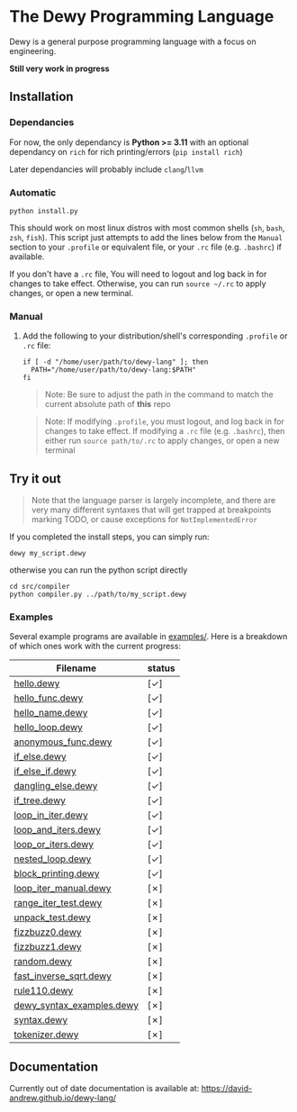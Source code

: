 # The Dewy Programming Language
Dewy is a general purpose programming language with a focus on engineering.

**Still very work in progress**

## Installation

### Dependancies
For now, the only dependancy is **Python >= 3.11** with an optional dependancy on `rich` for rich printing/errors (`pip install rich`)

Later dependancies will probably include `clang`/`llvm`

### Automatic

```
python install.py
```

This should work on most linux distros with most common shells (`sh`, `bash`, `zsh`, `fish`). This script just attempts to add the lines below from the `Manual` section to your `.profile` or equivalent file, or your `.rc` file (e.g. `.bashrc`) if available.

If you don't have a `.rc` file, You will need to logout and log back in for changes to take effect. Otherwise, you can run `source ~/.rc` to apply changes, or open a new terminal.

### Manual
1. Add the following to your distribution/shell's corresponding `.profile` or `.rc` file: 

    ```
    if [ -d "/home/user/path/to/dewy-lang" ]; then
      PATH="/home/user/path/to/dewy-lang:$PATH"
    fi
    ```

    > Note: Be sure to adjust the path in the command to match the current absolute path of **this** repo

    > Note: If modifying `.profile`, you must logout, and log back in for changes to take effect.
    > If modifying a `.rc` file (e.g. `.bashrc`), then either run `source path/to/.rc` to apply changes, or open a new terminal


## Try it out
> Note that the language parser is largely incomplete, and there are very many different syntaxes that will get trapped at breakpoints marking TODO, or cause exceptions for `NotImplementedError`

If you completed the install steps, you can simply run:
```
dewy my_script.dewy
```

otherwise you can run the python script directly
```
cd src/compiler
python compiler.py ../path/to/my_script.dewy
```

### Examples
Several example programs are available in [examples/](examples/). Here is a breakdown of which ones work with the current progress:

| Filename                                                        |  status  |
|-----------------------------------------------------------------|----------|
| [hello.dewy](examples/hello.dewy)                               |    [✓]   |
| [hello_func.dewy](examples/hello_func.dewy)                     |    [✓]   |
| [hello_name.dewy](examples/hello_name.dewy)                     |    [✓]   |
| [hello_loop.dewy](examples/hello_loop.dewy)                     |    [✓]   |
| [anonymous_func.dewy](examples/anonymous_func.dewy)             |    [✓]   |
| [if_else.dewy](examples/if_else.dewy)                           |    [✓]   |
| [if_else_if.dewy](examples/if_else_if.dewy)                     |    [✓]   |
| [dangling_else.dewy](examples/dangling_else.dewy)               |    [✓]   |
| [if_tree.dewy](examples/if_tree.dewy)                           |    [✓]   |
| [loop_in_iter.dewy](examples/loop_in_iter.dewy)                 |    [✓]   |
| [loop_and_iters.dewy](examples/loop_and_iters.dewy)             |    [✓]   |
| [loop_or_iters.dewy](examples/loop_or_iters.dewy)               |    [✓]   |
| [nested_loop.dewy](examples/nested_loop.dewy)                   |    [✓]   |
| [block_printing.dewy](examples/block_printing.dewy)             |    [✓]   |
| [loop_iter_manual.dewy](examples/loop_iter_manual.dewy)         |    [✗]   |
| [range_iter_test.dewy](examples/range_iter_test.dewy)           |    [✗]   |
| [unpack_test.dewy](examples/unpack_test.dewy)                   |    [✗]   |
| [fizzbuzz0.dewy](examples/fizzbuzz0.dewy)                       |    [✗]   |
| [fizzbuzz1.dewy](examples/fizzbuzz1.dewy)                       |    [✗]   |
| [random.dewy](examples/random.dewy)                             |    [✗]   |
| [fast_inverse_sqrt.dewy](examples/fast_inverse_sqrt.dewy)       |    [✗]   |
| [rule110.dewy](examples/rule110.dewy)                           |    [✗]   |
| [dewy_syntax_examples.dewy](examples/dewy_syntax_examples.dewy) |    [✗]   |
| [syntax.dewy](examples/syntax.dewy)                             |    [✗]   |
| [tokenizer.dewy](examples/tokenizer.dewy)                       |    [✗]   |




## Documentation
Currently out of date documentation is available at: https://david-andrew.github.io/dewy-lang/